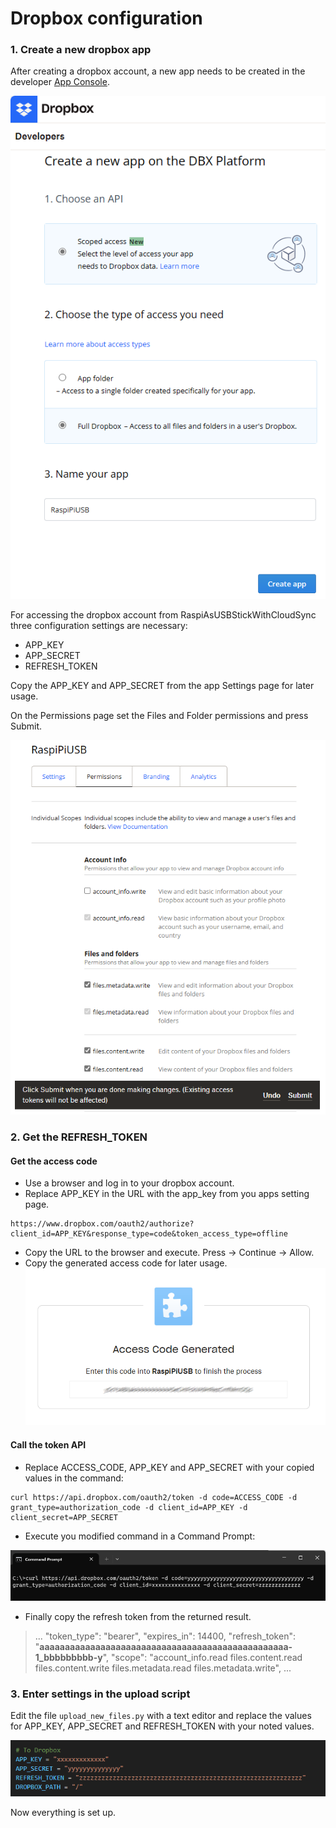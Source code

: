 # Dropbox configuration

### 1. Create a new dropbox app

After creating a dropbox account, a new app needs to be created in the developer [App Console](https://www.dropbox.com/developers/apps/).

![Create app](img/createapp.png)

For accessing the dropbox account from RaspiAsUSBStickWithCloudSync three configuration settings are necessary:
- APP_KEY
- APP_SECRET
- REFRESH_TOKEN

Copy the APP_KEY and APP_SECRET from the app Settings page for later usage.

On the Permissions page set the Files and Folder permissions and press Submit.

![Permissions app](img/permissionsapp.png)


### 2. Get the REFRESH_TOKEN

####  Get the access code

- Use a browser and log in to your dropbox account.
- Replace APP_KEY in the URL with the app_key from you apps setting page.
```
https://www.dropbox.com/oauth2/authorize?client_id=APP_KEY&response_type=code&token_access_type=offline
```
- Copy the URL to the browser and execute. Press -> Continue -> Allow.
- Copy the generated access code for later usage.
![Access code](img/accesscode.png)

#### Call the token API

- Replace ACCESS_CODE, APP_KEY and APP_SECRET with your copied values in the command:
```
curl https://api.dropbox.com/oauth2/token -d code=ACCESS_CODE -d grant_type=authorization_code -d client_id=APP_KEY -d client_secret=APP_SECRET
```

- Execute you modified command in a Command Prompt:

![Command prompt](img/commandprompt.png)

- Finally copy the refresh token from the returned result.
>  ...
   "token_type": "bearer",
   "expires_in": 14400,
   "refresh_token": "**aaaaaaaaaaaaaaaaaaaaaaaaaaaaaaaaaaaaaaaaaaaaaaaaa-1_bbbbbbbbb-y**",
   "scope": "account_info.read files.content.read files.content.write files.metadata.read files.metadata.write",
   ...


### 3. Enter settings in the upload script

Edit the file `upload_new_files.py` with a text editor and replace the values for APP_KEY, APP_SECRET and REFRESH_TOKEN with your noted values.

![Upload script](img/uploadscript.png)

Now everything is set up.